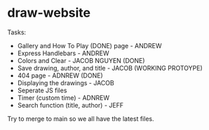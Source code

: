 # draw-website

Tasks:
- Gallery and How To Play (DONE) page - ANDREW
- Express Handlebars - ANDREW
- Colors and Clear - JACOB NGUYEN (DONE)
- Save drawing, author, and title - JACOB (WORKING PROTOYPE)
- 404 page - ADNREW (DONE)
- Displaying the drawings - JACOB
- Seperate JS files
- Timer (custom time) - ADNREW
- Search function (title, author) - JEFF

Try to merge to main so we all have the latest files.
